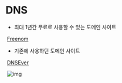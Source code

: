# DNS

- 최대 1년간 무료로 사용할 수 있는 도메인 사이트 

​      [Freenom](https://www.freenom.com)

- 기존에 사용하던 도메인 사이트

​      [DNSEver](https://kr.dnsever.com/)

​      ![img](https://kr.dnsever.com/image/dnsever-banner.gif)
​				

  

